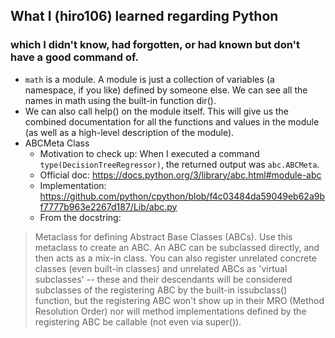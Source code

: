 ## What I (hiro106) learned regarding Python
### which I didn't know, had forgotten, or had known but don't have a good command of.
- `math` is a module. A module is just a collection of variables (a namespace, if you like) defined by someone else. We can see all the names in math using the built-in function dir().
- We can also call help() on the module itself. This will give us the combined documentation for all the functions and values in the module (as well as a high-level description of the module). 
- ABCMeta Class
  - Motivation to check up: When I executed a command `type(DecisionTreeRegressor)`, the returned output was `abc.ABCMeta`.
  - Official doc: https://docs.python.org/3/library/abc.html#module-abc
  - Implementation: https://github.com/python/cpython/blob/f4c03484da59049eb62a9bf7777b963e2267d187/Lib/abc.py
  - From the docstring: 
> Metaclass for defining Abstract Base Classes (ABCs).
        Use this metaclass to create an ABC.  An ABC can be subclassed
        directly, and then acts as a mix-in class.  You can also register
        unrelated concrete classes (even built-in classes) and unrelated
        ABCs as 'virtual subclasses' -- these and their descendants will
        be considered subclasses of the registering ABC by the built-in
        issubclass() function, but the registering ABC won't show up in
        their MRO (Method Resolution Order) nor will method
        implementations defined by the registering ABC be callable (not
        even via super()). 
